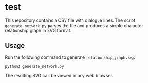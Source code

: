 # test

This repository contains a CSV file with dialogue lines. The script `generate_network.py` parses the file and produces a simple character relationship graph in SVG format.

## Usage

Run the following command to generate `relationship_graph.svg`:

```bash
python3 generate_network.py
```

The resulting SVG can be viewed in any web browser.
